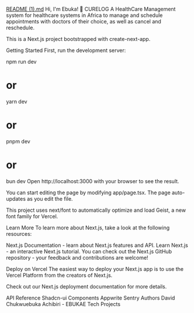 [README (1).md](https://github.com/user-attachments/files/17084657/README.1.md)
Hi, I'm Ebuka! 👋
CURELOG
A HealthCare Management system for healthcare systems in Africa to manage and schedule appointments with doctors of their choice, as well as cancel and reschedule.

This is a Next.js project bootstrapped with create-next-app.

Getting Started
First, run the development server:

npm run dev
# or
yarn dev
# or
pnpm dev
# or
bun dev
Open http://localhost:3000 with your browser to see the result.

You can start editing the page by modifying app/page.tsx. The page auto-updates as you edit the file.

This project uses next/font to automatically optimize and load Geist, a new font family for Vercel.

Learn More
To learn more about Next.js, take a look at the following resources:

Next.js Documentation - learn about Next.js features and API.
Learn Next.js - an interactive Next.js tutorial.
You can check out the Next.js GitHub repository - your feedback and contributions are welcome!

Deploy on Vercel
The easiest way to deploy your Next.js app is to use the Vercel Platform from the creators of Next.js.

Check out our Next.js deployment documentation for more details.

API Reference
Shadcn-ui Components
Appwrite
Sentry
Authors
David Chukwuebuka Achibiri - EBUKAE Tech Projects
